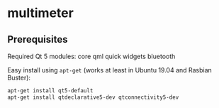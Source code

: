 # multimeter

## Prerequisites

Required Qt 5 modules: core qml quick widgets bluetooth

Easy install using `apt-get` (works at least in Ubuntu 19.04 and Rasbian Buster):
```sh
apt-get install qt5-default
apt-get install qtdeclarative5-dev qtconnectivity5-dev
```
